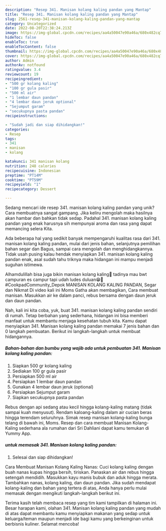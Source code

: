 ```yaml
---
description: "Resep 341. Manisan kolang kaling pandan yang Mantap"
title: "Resep 341. Manisan kolang kaling pandan yang Mantap"
slug: 2561-resep-341-manisan-kolang-kaling-pandan-yang-mantap
category: Uncategorized
date: 2022-08-20T22:38:24.213Z
image: https://img-global.cpcdn.com/recipes/aa4a50047e90a46a/680x482cq70/341-manisan-kolang-kaling-pandan-foto-resep-utama.jpg
hideToc: false
enableToc: true
enableTocContent: false
thumbnail: https://img-global.cpcdn.com/recipes/aa4a50047e90a46a/680x482cq70/341-manisan-kolang-kaling-pandan-foto-resep-utama.jpg
cover: https://img-global.cpcdn.com/recipes/aa4a50047e90a46a/680x482cq70/341-manisan-kolang-kaling-pandan-foto-resep-utama.jpg
author: Admin
authorAv: notfound
ratingvalue: 3.4
reviewcount: 19
recipeingredient:
- "500 gr kolang kaling"
- "100 gr gula pasir"
- "500 ml air"
- "1 lembar daun pandan"
- "4 lembar daun jeruk optional"
- "Sejumput garam"
- "secukupnya pasta pandan"
recipeinstructions:

- "Sudah jadi dan siap dihidangkan!"
categories:
- Resep
tags:
- 341
- manisan
- kolang

katakunci: 341 manisan kolang 
nutrition: 248 calories
recipecuisine: Indonesian
preptime: "PT14M"
cooktime: "PT59M"
recipeyield: "1"
recipecategory: Dessert

---
```





Sedang mencari ide resep 341. manisan kolang kaling pandan yang unik? Cara membuatnya sangat gampang. Jika keliru mengolah maka hasilnya akan hambar dan bahkan tidak sedap. Padahal 341. manisan kolang kaling pandan yang enak harusnya sih mempunyai aroma dan rasa yang dapat memancing selera Kita.





Ada beberapa hal yang sedikit banyak mempengaruhi kualitas rasa dari 341. manisan kolang kaling pandan, mulai dari jenis bahan, selanjutnya pemilihan bahan segar dan Bagus, sampai cara mengolah dan menghidangkannya. Tidak usah pusing kalau hendak menyiapkan 341. manisan kolang kaling pandan enak,      asal sudah tahu triknya maka hidangan ini mampu menjadi suguhan istimewa.














Alhamdulillah bisa juga bikin manisan kolang kaling💃 tadinya mau bwt campuran es campur tapi udah ludes duluan😁🤭 #CookpadCommunity_Depok MANISAN KOLANG KALING PANDAN, Segar dan Nikmat Di video kali ini Moms Gatha akan membagikan, Cara membuat manisan. Masukkan air ke dalam panci, rebus bersama dengan daun jeruk dan daun pandan.






Nah, kali ini kita coba, yuk, buat 341. manisan kolang kaling pandan sendiri di rumah. Tetap berbahan yang sederhana, hidangan ini bisa memberi manfaat untuk membantu menjaga kesehatan tubuh kita. Kamu dapat menyiapkan 341. Manisan kolang kaling pandan memakai 7 jenis bahan dan 0 langkah pembuatan. Berikut ini langkah-langkah untuk membuat hidangannya.

<!--inarticleads1-->

##### Bahan-bahan dan bumbu yang wajib ada untuk pembuatan 341. Manisan kolang kaling pandan:

1. Siapkan 500 gr kolang kaling
1. Sediakan 100 gr gula pasir
1. Persiapkan 500 ml air
1. Persiapkan 1 lembar daun pandan
1. Gunakan 4 lembar daun jeruk (optional)
1. Persiapkan Sejumput garam
1. Siapkan secukupnya pasta pandan


Rebus dengan api sedang atau kecil hingga kolang-kaling matang (tidak sampai kuah menyusut). Rendam kaloang-kaling dalam air cucian beras hingga terendam seluruhnya. Simak resep manisan kolang-kaling bunga telang di bawah ini, Moms. Resep dan cara membuat Manisan Kolang-Kaling sederhana ala rumahan dari Sri Dahliani dapat kamu temukan di Yummy App. 

<!--inarticleads2-->

#####  untuk memasak 341. Manisan kolang kaling pandan:


1. Selesai dan siap dihidangkan!

Cara Membuat Manisan Kolang Kaling Nanas: Cuci kolang kaling dengan buah nanas kupas hingga bersih, tiriskan. Panaskan air dan rebus hingga setengah mendidih. Masukkan kayu manis bubuk dan aduk hingga merata. Tambahkan nanas, kolang kaling, dan daun pandan. Jika sudah mendapat kolang-kaling dan bahan yang tertera di atas, Anda hanya perlu mulai memasak dengan mengikuti langkah-langkah berikut ini. 

Terima kasih telah membaca resep yang tim kami tampilkan di halaman ini. Besar harapan kami, olahan 341. Manisan kolang kaling pandan yang mudah di atas dapat membantu kamu menyiapkan makanan yang sedap untuk keluarga/teman maupun menjadi ide bagi kamu yang berkeinginan untuk berbisnis kuliner. Selamat mencoba!
